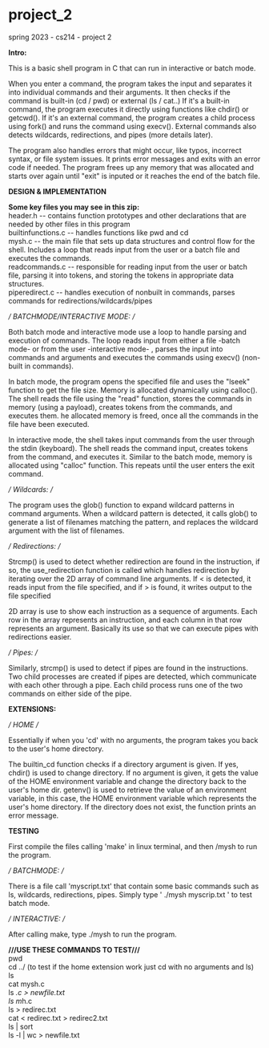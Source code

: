 # project_2
spring 2023 - cs214 - project 2


**Intro:**

This is a basic shell program in C that can run in interactive or batch mode. 

When you enter a command, the program takes the input and separates it into individual commands and their arguments. It then checks if the command is built-in (cd / pwd) or external (ls / cat..)  If it's a built-in command, the program executes it directly using functions like chdir() or getcwd(). If it's an external command, the program creates a child process using fork() and runs the command using execv(). External commands also detects wildcards, redirections, and pipes (more details later).

The program also handles errors that might occur, like typos, incorrect syntax, or file system issues. It prints error messages and exits with an error code if needed. The program frees up any memory that was allocated and starts over again until "exit" is inputed or it reaches the end of the batch file.


**DESIGN & IMPLEMENTATION**

**Some key files you may see in this zip:** </br>
header.h -- contains function prototypes and other declarations that are needed by other files in this program  </br>
builtinfunctions.c -- handles functions like pwd and cd </br>
mysh.c -- the main file that sets up data structures and control flow for the shell. Includes a loop that reads input from the user or a batch file and executes the commands.  </br>
readcommands.c -- responsible for reading input from the user or batch file, parsing it into tokens, and storing the tokens in appropriate data structures. </br>
piperedirect.c -- handles execution of nonbuilt in commands, parses commands for redirections/wildcards/pipes </br>


**/* BATCHMODE/INTERACTIVE MODE: */**

Both batch mode and interactive mode use a loop to handle parsing and execution of commands. The loop reads input from either a file -batch mode- or from the user -interactive mode- , parses the input into commands and arguments and executes the commands using execv() (non-built in commands).

In batch mode, the program opens the specified file and uses the "lseek" function to get the file size. Memory is allocated dynamically using calloc(). The shell reads the file using the "read" function, stores the commands in memory (using a payload), creates tokens from the commands, and executes them. he allocated memory is freed, once all the commands in the file have been executed.

In interactive mode, the shell takes input commands from the user through the stdin (keyboard). The shell reads the command input, creates tokens from the command, and executes it. Similar to the batch mode, memory is allocated using "calloc" function. This repeats until the user enters the exit command.


**/* Wildcards: */**

The program uses the glob() function to expand wildcard patterns in command arguments. When a wildcard pattern is detected, it calls glob() to generate a list of filenames matching the pattern, and replaces the wildcard argument with the list of filenames.


**/* Redirections: */**  

Strcmp() is used to detect whether redirection are found in the instruction, if so, the use_redirection function is called which handles redirection by iterating over the 2D array of command line arguments. If < is detected, it reads input from the file specified, and if > is found, it writes output to the file specified

2D array is use to show each instruction as a sequence of arguments. Each row in the array represents an instruction, and each column in that row represents an argument. Basically its use so that we can execute pipes with redirections easier.

**/* Pipes: */**

Similarly, strcmp() is used to detect if pipes are found in the instructions. Two child processes are created if pipes are detected, which communicate with each other through a pipe. Each child process runs one of the two commands on either side of the pipe.


**EXTENSIONS:**

**/* HOME */**

Essentially if when you 'cd' with no arguments, the program takes you back to the user's home directory. 

The builtin_cd function checks if a directory argument is given. If yes, chdir() is used to change directory. If no argument is given, it gets the value of the HOME environment variable and change the directory back to the user's home dir. getenv() is used to retrieve the value of an environment variable, in this case, the HOME environment variable which represents the user's home directory. If the directory does not exist, the function prints an error message. 





**TESTING**

First compile the files calling 'make' in linux terminal, and then /mysh to run the program.

**/* BATCHMODE: */**

There is a file call 'myscript.txt' that contain some basic commands such as ls, wildcards, redirections, pipes. Simply type ' ./mysh myscrip.txt ' to test batch mode.


**/* INTERACTIVE: */**

After calling make, type ./mysh to run the program.

**///USE THESE COMMANDS TO TEST///** <br />
pwd <br />
cd ../     (to test if the home extension work just cd with no arguments and ls)  <br />
ls <br />
cat mysh.c <br />
ls *.c > newfile.txt <br />
ls m*h.c  <br />
ls > redirec.txt <br />
cat < redirec.txt > redirec2.txt  <br />
ls | sort <br />
ls -l | wc > newfile.txt <br />







